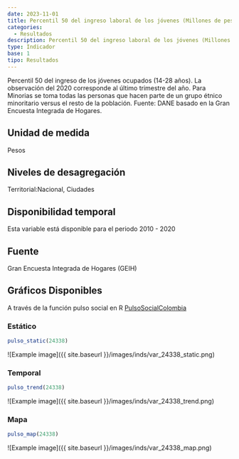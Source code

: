 ```yaml
---
date: 2023-11-01
title: Percentil 50 del ingreso laboral de los jóvenes (Millones de pesos) (ciudad_gen)
categories:
  - Resultados
description: Percentil 50 del ingreso laboral de los jóvenes (Millones de pesos)
type: Indicador
base: 1
tipo: Resultados
--- 
```


Percentil 50 del ingreso de los jóvenes ocupados (14-28 años). La observación del 2020 corresponde al último trimestre del año. Para Minorias se toma todas las personas que hacen parte de un grupo étnico minoritario versus el resto de la población.
Fuente: DANE basado en la Gran Encuesta Integrada de Hogares.

## Unidad de medida
Pesos

## Niveles de desagregación
Territorial:Nacional, Ciudades

## Disponibilidad temporal
Esta variable está disponible para el periodo 2010 - 2020

## Fuente
Gran Encuesta Integrada de Hogares (GEIH)

## Gráficos Disponibles

A través de la función pulso social en R [PulsoSocialColombia](https://github.com/pulsosocialcolombia/PulsoSocialColombia)

### Estático

``` R
pulso_static(24338)
```

![Example image]({{ site.baseurl }}/images/inds/var_24338_static.png)

### Temporal

``` R
pulso_trend(24338)
```

![Example image]({{ site.baseurl }}/images/inds/var_24338_trend.png)

### Mapa

``` R
pulso_map(24338)
```

![Example image]({{ site.baseurl }}/images/inds/var_24338_map.png)